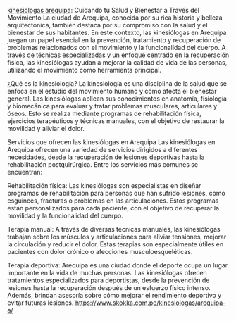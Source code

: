 <a href="(https://www.skokka.com.pe/kinesiologas/arequipa-a/)/">kinesiologas arequipa</a>: Cuidando tu Salud y Bienestar a Través del Movimiento
La ciudad de Arequipa, conocida por su rica historia y belleza arquitectónica, también destaca por su compromiso con la salud y el bienestar de sus habitantes. En este contexto, las kinesiólogas en Arequipa juegan un papel esencial en la prevención, tratamiento y recuperación de problemas relacionados con el movimiento y la funcionalidad del cuerpo. A través de técnicas especializadas y un enfoque centrado en la recuperación física, las kinesiólogas ayudan a mejorar la calidad de vida de las personas, utilizando el movimiento como herramienta principal.

¿Qué es la kinesiología?
La kinesiología es una disciplina de la salud que se enfoca en el estudio del movimiento humano y cómo afecta el bienestar general. Las kinesiólogas aplican sus conocimientos en anatomía, fisiología y biomecánica para evaluar y tratar problemas musculares, articulares y óseos. Esto se realiza mediante programas de rehabilitación física, ejercicios terapéuticos y técnicas manuales, con el objetivo de restaurar la movilidad y aliviar el dolor.

Servicios que ofrecen las kinesiólogas en Arequipa
Las kinesiólogas en Arequipa ofrecen una variedad de servicios dirigidos a diferentes necesidades, desde la recuperación de lesiones deportivas hasta la rehabilitación postquirúrgica. Entre los servicios más comunes se encuentran:

Rehabilitación física: Las kinesiólogas son especialistas en diseñar programas de rehabilitación para personas que han sufrido lesiones, como esguinces, fracturas o problemas en las articulaciones. Estos programas están personalizados para cada paciente, con el objetivo de recuperar la movilidad y la funcionalidad del cuerpo.

Terapia manual: A través de diversas técnicas manuales, las kinesiólogas trabajan sobre los músculos y articulaciones para aliviar tensiones, mejorar la circulación y reducir el dolor. Estas terapias son especialmente útiles en pacientes con dolor crónico o afecciones musculoesqueléticas.

Terapia deportiva: Arequipa es una ciudad donde el deporte ocupa un lugar importante en la vida de muchas personas. Las kinesiólogas ofrecen tratamientos especializados para deportistas, desde la prevención de lesiones hasta la recuperación después de un esfuerzo físico intenso. Además, brindan asesoría sobre cómo mejorar el rendimiento deportivo y evitar futuras lesiones.
https://www.skokka.com.pe/kinesiologas/arequipa-a/
